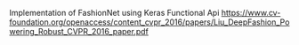 
Implementation of FashionNet using Keras Functional Api
https://www.cv-foundation.org/openaccess/content_cvpr_2016/papers/Liu_DeepFashion_Powering_Robust_CVPR_2016_paper.pdf
